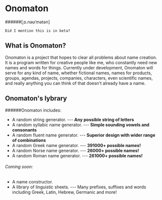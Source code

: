 # Onomaton
######[ˌɒ.nəʊˈmətən]


```
Did I mention this is in beta?
```
## What is Onomaton?
Onomaton is a project that hopes to clear all problems about name creation. It is a program written for creative people like me, who constantly need new names and words for things.
Currently under development, Onomaton will serve for any kind of name, whether fictional names, names for products, groups, agendas, projects, companies, characters, even scientific names, and really anything you can think of that doesn't already have a name.
## Onomaton's lybrary
######Onomaton includes:
- A random string generator. --- **Any possible string of letters**
- A random syllabic name generator. --- **Simple sounding vowels and consonants**
- A random fluent name generator. --- **Superior design with wider range of combinations**
- A random Greek name generator. --- **391000+ possible names!**
- A random Norse name generator. --- **26000+ possible names!**
- A random Roman name generator. --- **261000+ possible names!**

###### Coming soon:
- A name constructor.
- A library of linguistic sheets. --- Many prefixes, suffixes and words including Greek, Latin, Hebrew, Germanic and more!
